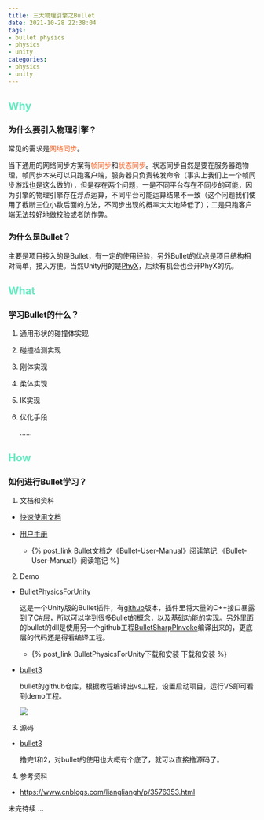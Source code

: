 ```yaml
---
title: 三大物理引擎之Bullet
date: 2021-10-28 22:38:04
tags:
- bullet physics
- physics
- unity
categories:
- physics
- unity
---
```


## <font color=#64EBC1>Why</font>

### 为什么要引入物理引擎？

常见的需求是<font color=#F46224>网络同步</font>。

当下通用的网络同步方案有<font color=#F46224>帧同步</font>和<font color=#F46224>状态同步</font>。状态同步自然是要在服务器跑物理，帧同步本来可以只跑客户端，服务器只负责转发命令（事实上我们上一个帧同步游戏也是这么做的），但是存在两个问题，一是不同平台存在不同步的可能，因为引擎的物理引擎存在浮点运算，不同平台可能运算结果不一致（这个问题我们使用了截断三位小数后面的方法，不同步出现的概率大大地降低了）；二是只跑客户端无法较好地做校验或者防作弊。

<!-- more -->

### 为什么是Bullet？

主要是项目接入的是Bullet，有一定的使用经验，另外Bullet的优点是项目结构相对简单，接入方便。当然Unity用的是[PhyX](https://developer.nvidia.com/physx-sdk)，后续有机会也会开PhyX的坑。

## <font color=#64EBC1>What</font>

### 学习Bullet的什么？

1. 通用形状的碰撞体实现

2. 碰撞检测实现

3. 刚体实现

4. 柔体实现

5. IK实现

6. 优化手段

    ......


## <font color=#64EBC1>How</font>

### 如何进行Bullet学习？

1. 文档和资料

  - [快速使用文档](https://github.com/bulletphysics/bullet3/blob/master/docs/BulletQuickstart.pdf)

  - [用户手册](https://github.com/bulletphysics/bullet3/blob/master/docs/Bullet_User_Manual.pdf) 

    - {% post_link Bullet文档之《Bullet-User-Manual》阅读笔记 《Bullet-User-Manual》阅读笔记 %}


2. Demo
   
  - [BulletPhysicsForUnity](https://assetstore.unity.com/packages/tools/physics/bullet-physics-for-unity-62991?locale=zh-CN)

    这是一个Unity版的Bullet插件，有[github](https://github.com/Phong13/BulletSharpUnity3d)版本，插件里将大量的C++接口暴露到了C#层，所以可以学到很多Bullet的概念，以及基础功能的实现。另外里面的bullet的dll是使用另一个github工程[BulletSharpPInvoke](https://github.com/Phong13/BulletSharpPInvoke)编译出来的，更底层的代码还是得看编译工程。

    - {% post_link BulletPhysicsForUnity下载和安装 下载和安装 %}


  - [bullet3](https://github.com/bulletphysics/bullet3)

    bullet的github仓库，根据教程编译出vs工程，设置启动项目，运行VS即可看到demo工程。

    ![](Demo.png)

3. 源码

  - [bullet3](https://github.com/bulletphysics/bullet3)

    撸完1和2，对bullet的使用也大概有个底了，就可以直接撸源码了。


4. 参考资料

- https://www.cnblogs.com/liangliangh/p/3576353.html


未完待续 ...
    


